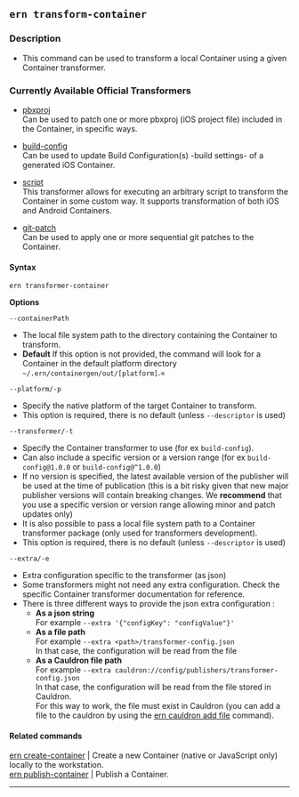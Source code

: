 ## `ern transform-container`

### Description

- This command can be used to transform a local Container using a given Container transformer.

### Currently Available Official Transformers

- [pbxproj](https://github.com/electrode-io/ern-container-transformer-pbxproj)  
  Can be used to patch one or more pbxproj (iOS project file) included in the Container, in specific ways.

- [build-config](https://github.com/electrode-io/ern-container-transformer-build-config)  
  Can be used to update Build Configuration(s) -build settings- of a generated iOS Container.

- [script](https://github.com/electrode-io/ern-container-transformer-script)  
  This transformer allows for executing an arbitrary script to transform the Container in some custom way. It supports transformation of both iOS and Android Containers.

- [git-patch](https://github.com/electrode-io/ern-container-transformer-git-patch)  
  Can be used to apply one or more sequential git patches to the Container.

#### Syntax

`ern transformer-container`

**Options**

`--containerPath`

- The local file system path to the directory containing the Container to transform.
- **Default** If this option is not provided, the command will look for a Container in the default platform directory `~/.ern/containergen/out/[platform]`.=

`--platform/-p`

- Specify the native platform of the target Container to transform.
- This option is required, there is no default (unless `--descriptor` is used)

`--transformer/-t`

- Specify the Container transformer to use (for ex `build-config`).
- Can also include a specific version or a version range (for ex `build-config@1.0.0` or `build-config@^1.0.0`)
- If no version is specified, the latest available version of the publisher will be used at the time of publication (this is a bit risky given that new major publisher versions will contain breaking changes. We **recommend** that you use a specific version or version range allowing minor and patch updates only)
- It is also possible to pass a local file system path to a Container transformer package (only used for transformers development).
- This option is required, there is no default (unless `--descriptor` is used)

`--extra/-e`

- Extra configuration specific to the transformer (as json)
- Some transformers might not need any extra configuration. Check the specific Container transformer documentation for reference.
- There is three different ways to provide the json extra configuration :
  - **As a json string**  
    For example `--extra '{"configKey": "configValue"}'`
  - **As a file path**  
    For example `--extra <path>/transformer-config.json`  
    In that case, the configuration will be read from the file
  - **As a Cauldron file path**  
    For example `--extra cauldron://config/publishers/transformer-config.json`  
    In that case, the configuration will be read from the file stored in Cauldron.  
    For this way to work, the file must exist in Cauldron (you can add a file to the cauldron by using the [ern cauldron add file] command).

#### Related commands

[ern create-container] | Create a new Container (native or JavaScript only) locally to the workstation.  
[ern publish-container] | Publish a Container.

---

[ern create-container]: ./create-container.md
[ern publish-container]: ./publish-container.md
[ern cauldron add file]: ./add/file.md
